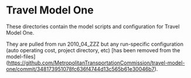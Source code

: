
# Travel Model One

These directories contain the model scripts and configuration for Travel Model One.

They are pulled from run 2010_04_ZZZ but any run-specific configuration (auto operating cost, project directory, etc) [has
been removed from the model-files] (https://github.com/MetropolitanTransportationCommission/travel-model-one/commit/348173951078fc636f4744d13c565b61e30046b7).
